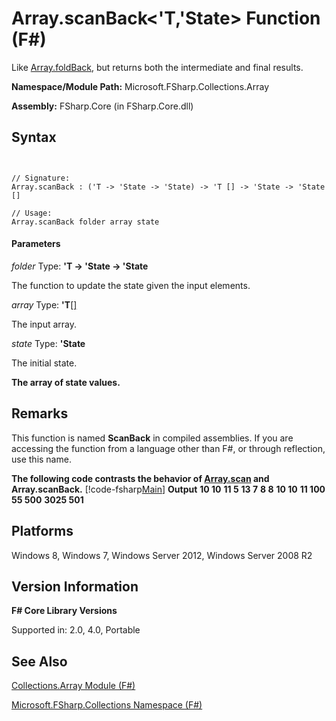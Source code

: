 # Array.scanBack<'T,'State> Function (F#)

Like [Array.foldBack](http://msdn.microsoft.com/en-us/library/1121a453-dead-4711-a0ca-cc147752989c), but returns both the intermediate and final results.

**Namespace/Module Path:** Microsoft.FSharp.Collections.Array

**Assembly:** FSharp.Core (in FSharp.Core.dll)


## Syntax


```


// Signature:
Array.scanBack : ('T -> 'State -> 'State) -> 'T [] -> 'State -> 'State []

// Usage:
Array.scanBack folder array state

```



#### Parameters
*folder*
Type: **'T -&gt; 'State -&gt; 'State**


The function to update the state given the input elements.


*array*
Type: **'T**[[]](http://msdn.microsoft.com/en-us/library/def20292-9aae-4596-9275-b94e594f8493)


The input array.


*state*
Type: **'State**


The initial state.



**The array of state values.**
## Remarks
This function is named **ScanBack** in compiled assemblies. If you are accessing the function from a language other than F#, or through reflection, use this name.

**The following code contrasts the behavior of [Array.scan](http://msdn.microsoft.com/en-us/library/f6893608-9146-450d-9ebb-a0016803fbb0) and Array.scanBack.**
[!code-fsharp[Main](snippets/fsarrays/snippet36.fs)]
**Output**
**10         10**
**11          5**
**13          7**
**8          8**
**10         10**
**11        100**
**55        500**
**3025        501**
## Platforms
Windows 8, Windows 7, Windows Server 2012, Windows Server 2008 R2


## Version Information
**F# Core Library Versions**

Supported in: 2.0, 4.0, Portable




## See Also
[Collections.Array Module &#40;F&#35;&#41;](Collections.Array+Module+%28FSharp%29.md)

[Microsoft.FSharp.Collections Namespace &#40;F&#35;&#41;](Microsoft.FSharp.Collections+Namespace+%28FSharp%29.md)

